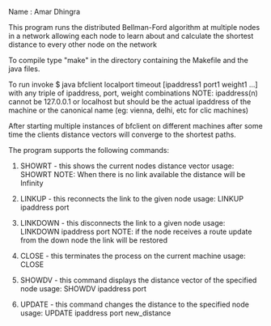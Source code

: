 Name : Amar Dhingra

This program runs the distributed Bellman-Ford algorithm at multiple nodes
in a network allowing each node to learn about and calculate the shortest
distance to every other node on the network

To compile type "make" in the directory containing the Makefile and the java
files.

To run invoke 
$ java bfclient localport timeout [ipaddress1 port1 weight1 ...]
with any triple of ipaddress, port, weight combinations
NOTE: ipaddress(n) cannot be 127.0.0.1 or localhost but should be the actual
ipaddress of the machine or the canonical name (eg: vienna, delhi, etc for clic machines)

After starting multiple instances of bfclient on different machines after some time
the clients distance vectors will converge to the shortest paths.

The program supports the following commands:
1) SHOWRT - this shows the current nodes distance vector
	usage: SHOWRT
NOTE: When there is no link available the distance will be Infinity
2) LINKUP - this reconnects the link to the given node
	usage: LINKUP ipaddress port
3) LINKDOWN - this disconnects the link to a given node
	usage: LINKDOWN ipaddress port
	NOTE: if the node receives a route update from the down node the link will
	be restored
4) CLOSE - this terminates the process on the current machine
	usage: CLOSE

5) SHOWDV - this command displays the distance vector of the specified node
	usage: SHOWDV ipaddress port
6) UPDATE - this command changes the distance to the specified node
	usage: UPDATE ipaddress port new_distance
